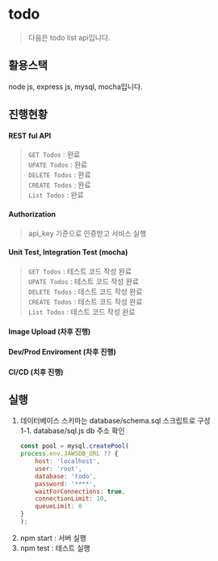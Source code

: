 # todo
> 다음은 todo list api입니다. 

## 활용스택
node js, express js, mysql, mocha입니다. 

## 진행현황
#### REST ful API
> ```GET Todos``` : 완료 <br>
> ```UPATE Todos``` : 완료  <br>
> ```DELETE Todos``` : 완료  <br>
> ```CREATE Todos``` : 완료  <br>
> ```List Todos``` : 완료  <br>

#### Authorization
> api_key 기준으로 인증받고 서비스 실행

#### Unit Test, Integration Test (mocha)
> ```GET Todos``` : 테스트 코드 작성 완료  <br>
> ```UPATE Todos``` : 테스트 코드 작성 완료  <br>
> ```DELETE Todos``` : 테스트 코드 작성 완료  <br>
> ```CREATE Todos``` : 테스트 코드 작성 완료  <br>
> ```List Todos``` : 테스트 코드 작성 완료  <br>

#### Image Upload (차후 진행)
#### Dev/Prod Enviroment (차후 진행)
#### CI/CD (치후 진행)

## 실행
1. 데이터베이스 스키마는 database/schema.sql 스크립트로 구성  <br>
    1-1. database/sql.js db 주소 확인 <br>
    ```js
    const pool = mysql.createPool(
    process.env.JAWSDB_URL ?? {
        host: 'localhost',
        user: 'root',
        database: 'todo',
        password: '****',
        waitForConnections: true,
        connectionLimit: 10,
        queueLimit: 0
    }
    );
    ```
2. npm start : 서버 실행  <br>
3. npm test : 테스트 실행  <br>
